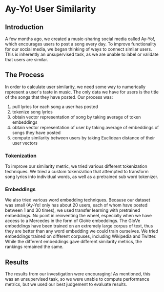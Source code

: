 # Ay-Yo! User Similarity

## Introduction
A few months ago, we created a music-sharing social media called Ay-Yo!, which encourages users to post a song every day. To improve functionality for our social media, we began thinking of ways to connect similar users. This is inherently an unsupervised task, as we are unable to label or validate that users are similar. 

## The Process
In order to calculate user similarity, we need some way to numerically represent a user's taste in music. The only data we have for users is the title of the songs that they have posted. Our process was:
1. pull lyrics for each song a user has posted
2. tokenize song lyrics
3. obtain vector representation of song by taking average of token embeddings
4. obtain vector representation of user by taking average of embeddings of songs they have posted
5. compute similarity between users by taking Euclidean distance of their user vectors

### Tokenization
To improve our similarity metric, we tried various different tokenization techniques. We tried a custom tokenization that attempted to transform song lyrics into individual words, as well as a pretrained sub word tokenizer.

### Embeddings
We also tried various word embedding techniques. Because our dataset was small (Ay-Yo! only has about 20 users, each of whom have posted between 1 and 30 times), we used transfer learning with pretrained embeddings. No point in reinventing the wheel, especially when we have access to a Mercedes in the form of GloVe embeddings. The GloVe embeddings have been trained on an extremely large corpus of text, thus they are better than any word embedding we could train ourselves. We tried embeddings trained on different corpuses, including Wikipedia and Twitter. While the different embeddings gave different similarity metrics, the rankings remained the same.

## Results
The results from our investigation were encouraging! As mentioned, this was an unsupervised task, so we were unable to compute performance metrics, but we used our best judgement to evaluate results.
